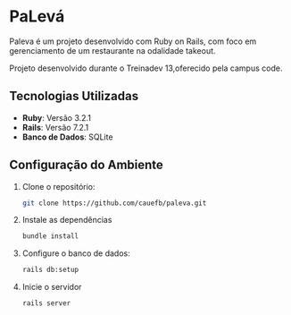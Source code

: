 # PaLevá

Paleva é um projeto desenvolvido com Ruby on Rails, com foco em gerenciamento de um restaurante na odalidade takeout.

Projeto desenvolvido durante o Treinadev 13,oferecido pela campus code.
## Tecnologias Utilizadas

- **Ruby**: Versão 3.2.1
- **Rails**: Versão 7.2.1
- **Banco de Dados**:  SQLite

## Configuração do Ambiente

1. Clone o repositório:
   ```bash
   git clone https://github.com/cauefb/paleva.git
2. Instale as dependências
    ```bash
    bundle install
3. Configure o banco de dados:
    ```bash
    rails db:setup
4. Inicie o servidor
    ```bash
    rails server    